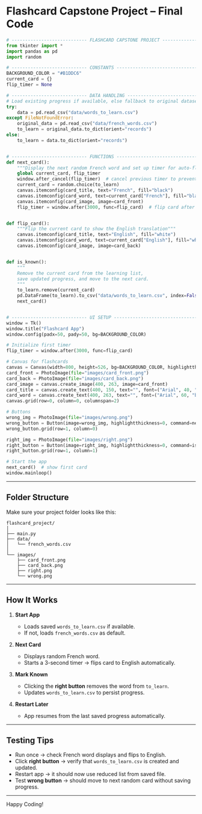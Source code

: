 # **Flashcard Capstone Project – Final Code**

```python
# ---------------------------- FLASHCARD CAPSTONE PROJECT ---------------------------- #
from tkinter import *
import pandas as pd
import random

# ---------------------------- CONSTANTS ------------------------------- #
BACKGROUND_COLOR = "#B1DDC6"
current_card = {}
flip_timer = None

# ---------------------------- DATA HANDLING ---------------------------- #
# Load existing progress if available, else fallback to original dataset
try:
    data = pd.read_csv("data/words_to_learn.csv")
except FileNotFoundError:
    original_data = pd.read_csv("data/french_words.csv")
    to_learn = original_data.to_dict(orient="records")
else:
    to_learn = data.to_dict(orient="records")


# ---------------------------- FUNCTIONS ------------------------------- #
def next_card():
    """Display the next random French word and set up timer for auto-flip"""
    global current_card, flip_timer
    window.after_cancel(flip_timer)  # cancel previous timer to prevent stacking
    current_card = random.choice(to_learn)
    canvas.itemconfig(card_title, text="French", fill="black")
    canvas.itemconfig(card_word, text=current_card["French"], fill="black")
    canvas.itemconfig(card_image, image=card_front)
    flip_timer = window.after(3000, func=flip_card)  # flip card after 3 sec


def flip_card():
    """Flip the current card to show the English translation"""
    canvas.itemconfig(card_title, text="English", fill="white")
    canvas.itemconfig(card_word, text=current_card["English"], fill="white")
    canvas.itemconfig(card_image, image=card_back)


def is_known():
    """
    Remove the current card from the learning list,
    save updated progress, and move to the next card.
    """
    to_learn.remove(current_card)
    pd.DataFrame(to_learn).to_csv("data/words_to_learn.csv", index=False)
    next_card()


# ---------------------------- UI SETUP -------------------------------- #
window = Tk()
window.title("Flashcard App")
window.config(padx=50, pady=50, bg=BACKGROUND_COLOR)

# Initialize first timer
flip_timer = window.after(3000, func=flip_card)

# Canvas for flashcards
canvas = Canvas(width=800, height=526, bg=BACKGROUND_COLOR, highlightthickness=0)
card_front = PhotoImage(file="images/card_front.png")
card_back = PhotoImage(file="images/card_back.png")
card_image = canvas.create_image(400, 263, image=card_front)
card_title = canvas.create_text(400, 150, text="", font=("Arial", 40, "italic"))
card_word = canvas.create_text(400, 263, text="", font=("Arial", 60, "bold"))
canvas.grid(row=0, column=0, columnspan=2)

# Buttons
wrong_img = PhotoImage(file="images/wrong.png")
wrong_button = Button(image=wrong_img, highlightthickness=0, command=next_card)
wrong_button.grid(row=1, column=0)

right_img = PhotoImage(file="images/right.png")
right_button = Button(image=right_img, highlightthickness=0, command=is_known)
right_button.grid(row=1, column=1)

# Start the app
next_card()  # show first card
window.mainloop()
```

---

## **Folder Structure**

Make sure your project folder looks like this:

```
flashcard_project/
│
├── main.py
├── data/
│   └── french_words.csv
│
└── images/
    ├── card_front.png
    ├── card_back.png
    ├── right.png
    └── wrong.png
```

---

## **How It Works**

1. **Start App**

   * Loads saved `words_to_learn.csv` if available.
   * If not, loads `french_words.csv` as default.

2. **Next Card**

   * Displays random French word.
   * Starts a 3-second timer → flips card to English automatically.

3. **Mark Known**

   * Clicking the **right button** removes the word from `to_learn`.
   * Updates `words_to_learn.csv` to persist progress.

4. **Restart Later**

   * App resumes from the last saved progress automatically.

---

## **Testing Tips**

* Run once → check French word displays and flips to English.
* Click **right button** → verify that `words_to_learn.csv` is created and updated.
* Restart app → it should now use reduced list from saved file.
* Test **wrong button** → should move to next random card without saving progress.

---

Happy Coding!
